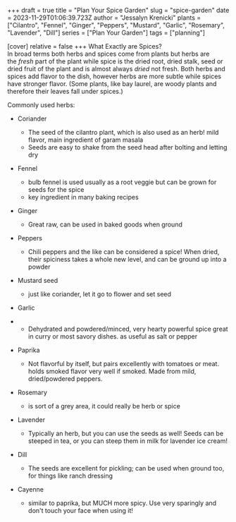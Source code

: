 +++
draft = true
title = "Plan Your Spice Garden"
slug = "spice-garden"
date = 2023-11-29T01:06:39.723Z
author = "Jessalyn Krenicki"
plants = ["Cilantro", "Fennel", "Ginger", "Peppers", "Mustard", "Garlic", "Rosemary", "Lavender", "Dill"]
series = ["Plan Your Garden"]
tags = ["planning"]

[cover]
relative = false
+++
What Exactly are Spices?\
In broad terms both herbs and spices come from plants but herbs are the *fresh* part of the plant while spice is the dried root, dried stalk, seed or dried fruit of the plant and is almost always *dried* not fresh. Both herbs and spices add flavor to the dish, however herbs are more subtle while spices have stronger flavor. (Some plants, like bay laurel, are woody plants and therefore their leaves fall under spices.)

Commonly used herbs:

* Coriander

  * The seed of the cilantro plant, which is also used as an herb! mild flavor, main ingredient of garam masala
  * Seeds are easy to shake from the seed head after bolting and letting dry
* Fennel

  * bulb fennel is used usually as a root veggie but can be grown for seeds for the spice
  * key ingredient in many baking recipes
* Ginger

  * Great raw, can be used in baked goods when ground
* Peppers

  * Chili peppers and the like can be considered a spice! When dried, their spiciness takes a whole new level, and can be ground up into a powder
* Mustard seed

  * just like coriander, let it go to flower and set seed
* Garlic
* * Dehydrated and powdered/minced, very hearty powerful spice great in curry or most savory dishes. as useful as salt or pepper
* Paprika

  * Not flavorful by itself, but pairs excellently with tomatoes or meat. holds smoked flavor very well if smoked. Made from mild, dried/powdered peppers.
* Rosemary

  * is sort of a grey area, it could really be herb or spice
* Lavender

  * Typically an herb, but you can use the seeds as well! Seeds can be steeped in tea, or you can steep them in milk for lavender ice cream!
* Dill

  * The seeds are excellent for pickling; can be used when ground too, for things like ranch dressing
* Cayenne

  * similar to paprika, but MUCH more spicy. Use very sparingly and don't touch your face when using it!